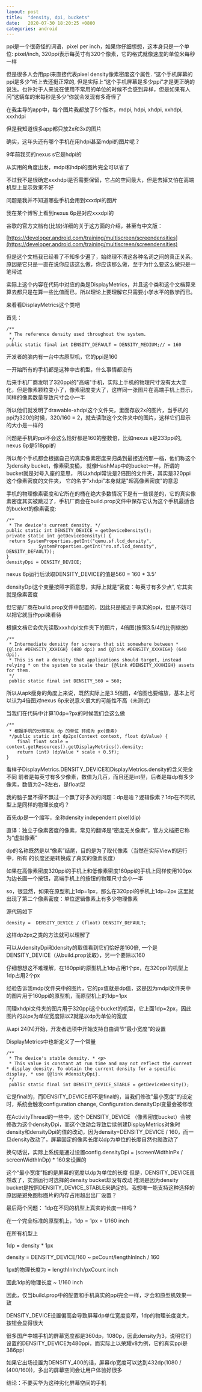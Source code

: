 ```yaml
---
layout: post
title:  "density, dpi, buckets"
date:   2020-07-30 18:20:25 +0800
categories: android
---
```

ppi是一个很奇怪的词语，pixel per inch，如果你仔细想想，这本身只是一个单位: pixel/inch, 320ppi表示每英寸有320个像素，它的格式就像速度的单位米每秒一样

但是很多人会用ppi来直接代表pixel density像素密度这个属性. “这个手机屏幕的ppi是多少”听上去还挺正常的, 但是实际上“这个手机屏幕是多少ppi”才是更正确的说法。也许对于人来说在使用不常用的单位的时候不会感到异样，但是如果有人问“这辆车的米每秒是多少”你就会发现有多奇怪了


在我主导的app中，每个图片我都放了5个版本，mdpi, hdpi, xhdpi, xxhdpi, xxxhdpi

但是我知道很多app都只放2x和3x的图片

确实，这年头还有哪个手机在用hdpi甚至mdpi的图片呢？

9年前我买的nexus s它是hdpi的

从实用的角度出发，mdpi和hdpi的图片完全可以省了

不过我不是很确定xxxhdpi是否需要保留，它占的空间最大，但是去掉又怕在高端机型上显示效果不好

  

问题是我并不知道哪些手机会用到xxxdpi的图片

我在某个博客上看到nexus 6p是对应xxxdpi的

  

谷歌的官方文档有(比较)详细的关于这方面的介绍，甚至有中文版：

[https://developer.android.com/training/multiscreen/screendensities](https://developer.android.com/training/multiscreen/screendensities)

但是这个文档我已经看了不知多少遍了，始终理不清这各种名词之间的真正关系。原因是它只是一直在说你应该这么做，你应该那么做，至于为什么要这么做只是一笔带过

实际上这个内容在代码中对应的类是DisplayMetrics，并且这个类和这个文档算来算去都只是在算一些比值而已，所以理论上要理解它只需要小学水平的数学而已。

  

来看看DisplayMetrics这个类吧

首先：

    /**  
     * The reference density used throughout the system. 
     */
    public static final int DENSITY_DEFAULT = DENSITY_MEDIUM;// = 160

开发者的脑内有一台中古原型机，它的ppi是160

一开始所有的手机都是这种中古机型，什么事情都没有

后来手机厂商发明了320ppi的"高端"手机，实际上手机的物理尺寸没有太大变化，但是像素颗粒变小了，像素密度变大了，这样同一张图片在高端手机上显示，同样的像素数量导致尺寸会小一半

所以他们就发明了drawable-xhdpi这个文件夹，里面存放2x的图片，当手机的ppi为320的时候，320/160 = 2，就去读取这个文件夹中的图片，这样它们显示的大小是一样的

问题是手机的ppi不会这么恰好都是160的整数倍，比如nexus s是233ppi的, nexus 6p是518ppi的

所以每个手机都会根据自己的真实像素密度来归类到最接近的那一档，他们称这个为density bucket，像素密度桶，
就像HashMap中的bucket一样，所谓的bucket就是对号入座的意思，
所以xhdpi常说是2倍图的文件夹，其实是320ppi这个像素密度的文件夹，
它的名字“xhdpi”本身就是"超高像素密度"的意思


手机的物理像素密度和它所在的桶在绝大多数情况下是有一些误差的，它的真实像素密度其实被跳过了，手机厂商会在build.prop文件中保存它认为这个手机最适合的bucket的像素密度:

    /**  
     * The device's current density. */
    public static int DENSITY_DEVICE = getDeviceDensity();
    private static int getDeviceDensity() {  
	 return SystemProperties.getInt("qemu.sf.lcd_density",  
	            SystemProperties.getInt("ro.sf.lcd_density", DENSITY_DEFAULT));  
	}
    densityDpi = DENSITY_DEVICE;

nexus 6p运行后读取DENSITY_DEVICE的值是560 = 160 * 3.5‘

densityDpi这个变量按照字面意思，实际上就是“密度：每英寸有多少点”, 它其实就是像素密度

但它是厂商在build.prop文件中配置的，因此只是接近于真实的ppi，但是不妨可以把它就当作ppi来看待

根据文档它会优先读取xxxhdpi文件夹下的图片，4倍图(按照3.5/4的比例缩放)

    /**  
     * Intermediate density for screens that sit somewhere between * {@link #DENSITY_XXHIGH} (480 dpi) and {@link #DENSITY_XXXHIGH} (640 dpi).  
     * This is not a density that applications should target, instead relying * on the system to scale their {@link #DENSITY_XXXHIGH} assets for them.  
     */
     public static final int DENSITY_560 = 560;

所以从apk瘦身的角度上来说，既然实际上是3.5倍图，4倍图也要缩放，基本上可以认为4倍图对nexus 6p来说意义很大的可能性不高（未测试）

当我们在代码中计算10dp=?px的时候我们会这么做

    /**  
     * 根据手机的分辨率从 dp 的单位 转成为 px(像素)  
     */public static int dp2px(Context context, float dpValue) {  
        final float scale = context.getResources().getDisplayMetrics().density;  
        return (int) (dpValue * scale + 0.5f);  
    }

看样子DisplayMetrics.DENSITY_DEVICE和DisplayMetrics.density的含义完全不同
前者是每英寸有多少像素，数值为几百，而且还是int型，后者是每dp有多少像素，数值为2~3左右，是float型

我的脑子里不得不飘过一个飘了好多次的问题：dp是啥？逻辑像素？1dp在不同机型上是同样的物理长度吗？

首先dp是一个缩写，全称density independent pixel(dip)

直译：独立于像素密度的像素，常见的翻译是“密度无关像素”，官方文档把它称为“虚拟像素”

dp的名称既然是以“像素”结尾，目的是为了取代像素（当然在实际View的运行中，所有 的长度还是转换成了真实的像素长度）

如果在高像素密度320ppi的手机上和低像素密度160ppi的手机上同样使用100px为边长画一个按钮，高端手机上的按钮的物理尺寸会小一半

so，很显然，如果在原型机上1dp=1px，那么在320ppi的手机上1dp=2px
这里就出现了第二个像素密度：单位逻辑像素上有多少物理像素

源代码如下

    density =  DENSITY_DEVICE / (float) DENSITY_DEFAULT;

这样dp2px之类的方法就可以理解了

可以从densityDpi和density的取值看到它们恰好差160倍, 一个是DENSITY_DEVICE（从build.prop读取），另一个要除以160

仔细想想这不难理解，在160ppi的原型机上1dp占用1个px，在320ppi的机型上1dp占用2个px


经验告诉我mdpi文件夹中的图片，它的px值就是dp值，这是因为mdpi文件夹中的图片用于160ppi的原型机，而原型机上的1dp=1px

同理xhdpi文件夹的图片用于320ppi这个bucket的机型，它上面1dp=2px，因此图片的以px为单位宽度除以2就是以dp为单位的宽度

从api 24(N)开始，开发者选项中开始支持自由调节“最小宽度”的设置

DisplayMetrics中也新定义了一个常量

    /**  
     * The device's stable density. * <p>  
     * This value is constant at run time and may not reflect the current * display density. To obtain the current density for a specific display, * use {@link #densityDpi}.  
     */
     public static final int DENSITY_DEVICE_STABLE = getDeviceDensity();

它是final的，而DENSITY_DEVICE却不是final的，当我们修改"最小宽度"的设定时，系统会触发configuration change, Configuration.densityDpi变量会被修改

在ActivityThread的一些中，这个 DENSITY_DEVICE （像素密度bucket）会被修改为这个densityDpi，而这个改动会导致后续创建DisplayMetrics对象时density和densityDpi的值的改动，因为density=DENSITY_DEVICE / 160，而一旦density改动了，屏幕固定的像素长度以dp为单位的长度自然也就改动了

换句话说，实际上系统是通过设置config.densityDpi = (screenWidthInPx / screenWidthInDp) * 160来设置的

这个“最小宽度”指的是屏幕的宽度以dp为单位的长度
但是，DENSITY_DEVICE虽然改了，实测运行时选择的density bucket却没有改动
推测是因为density bucket是按照DENSITY_DEVICE_STABLE来确定的。我想唯一能支持这种选择的原因是避免图标图片的内存占用超出出厂设置？

最后两个问题：
1dp在不同的机型上真实的长度一样吗？

在一个完全标准的原型机上，1dp = 1px = 1/160 inch

在所有机型上

1dp = density * 1px

density = DENSITY_DEVICE/160 ~ pxCount/lengthInInch / 160

1px的物理长度为 = lengthInInch/pxCount inch

因此1dp的物理长度 ~ 1/160 inch

因此，仅当build.prop中的配置和手机真实的ppi完全一样，才会和原型机效果一致

DENSITY_DEVICE设置偏高会导致屏幕dp单位宽度变窄，1dp的物理长度变大，按钮会显得很大

很多国产中端手机的屏幕宽度都是360dp，1080p，因此density为3，说明它们设置的DENSITY_DEVICE为480ppi，而实际上以荣耀v8为例，它的真实ppi是386ppi

如果它出场设置为DENSITY_400的话，屏幕dp宽度可以达到432dp(1080 / (400/160))，多出的屏幕空间会让用户体验好很多

结论：不要买华为这种劣化屏幕空间的手机